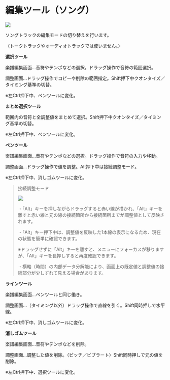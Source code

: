 


編集ツール（ソング）
==========


  



![](../../image/ope_05_w.png)

  

 ソングトラックの編集モードの切り替えを行います。
   

 （トークトラックやオーディオトラックでは使いません。）
   

  


**選択ツール** 

  

 楽譜編集画面…音符やテンポなどの選択。ドラッグ操作で音符の範囲選択。
   

 調整画面…ドラッグ操作でコピーや削除の範囲指定。Shift押下中クオンタイズ／タイミング基準の切替。
   

 ※左Ctrl押下中、ペンツールに変化。
   

  


**まとめ選択ツール** 

  

 範囲内の音符と全調整値をまとめて選択。Shift押下中クオンタイズ／タイミング基準の切替。
   

 ※左Ctrl押下中、ペンツールに変化。
   

  


**ペンツール** 

  

 楽譜編集画面…音符やテンポなどの選択。ドラッグ操作で音符の入力や移動。
   

 調整画面…ドラッグ操作で値を調整。Alt押下中は接続調整モード。
   

 ※左Ctrl押下中、消しゴムツールに変化。
   


> 接続調整モード
>  
> 
> ![](../../image/20170329_02.png)
> 
> 
>  ・「Alt」キーを押しながらドラッグすると赤い線が描かれ、「Alt」キーを離すと赤い線と元の線の接続箇所から接続箇所までが調整値として反映されます。
>    
> 
>   
> 
>  ・「Alt」キー押下中は、調整値を反映した1本線の表示になるため、現在の状態を簡単に確認できます。
>    
> 
>  ※ドラッグせずに「Alt」キーを離すと、メニューにフォーカスが移りますが、「Alt」キーを長押しすると再度確認できます。
>    
> 
>   
> 
>  ・横軸（時間）の内部データ分解能により、画面上の既定値と調整値の接続部分が少しずれて見える場合があります。


  


**ラインツール** 

  

 楽譜編集画面…ペンツールと同じ働き。
   

 調整画面…（タイミング以外）ドラッグ操作で直線を引く。Shift同時押しで水平線。
   

 ※左Ctrl押下中、消しゴムツールに変化。
   

  


**消しゴムツール** 

  

 楽譜編集画面…音符やテンポなどを削除。
   

 調整画面…調整した値を削除。（ピッチ／ビブラート）Shift同時押しで元の値を削除。
   

 ※左Ctrl押下中、選択ツールに変化。
   





